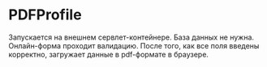 # PDFProfile
Запускается на внешнем сервлет-контейнере.
База данных не нужна.
Онлайн-форма проходит валидацию.
После того, как все поля введены корректно, загружает данные в pdf-формате в браузере.
